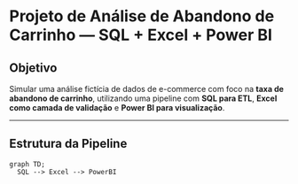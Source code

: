 #  Projeto de Análise de Abandono de Carrinho — SQL + Excel + Power BI

##  Objetivo

Simular uma análise fictícia de dados de e-commerce com foco na **taxa de abandono de carrinho**, utilizando uma pipeline com **SQL para ETL**, **Excel como camada de validação** e **Power BI para visualização**.

---

##  Estrutura da Pipeline

```mermaid
graph TD;
  SQL --> Excel --> PowerBI

